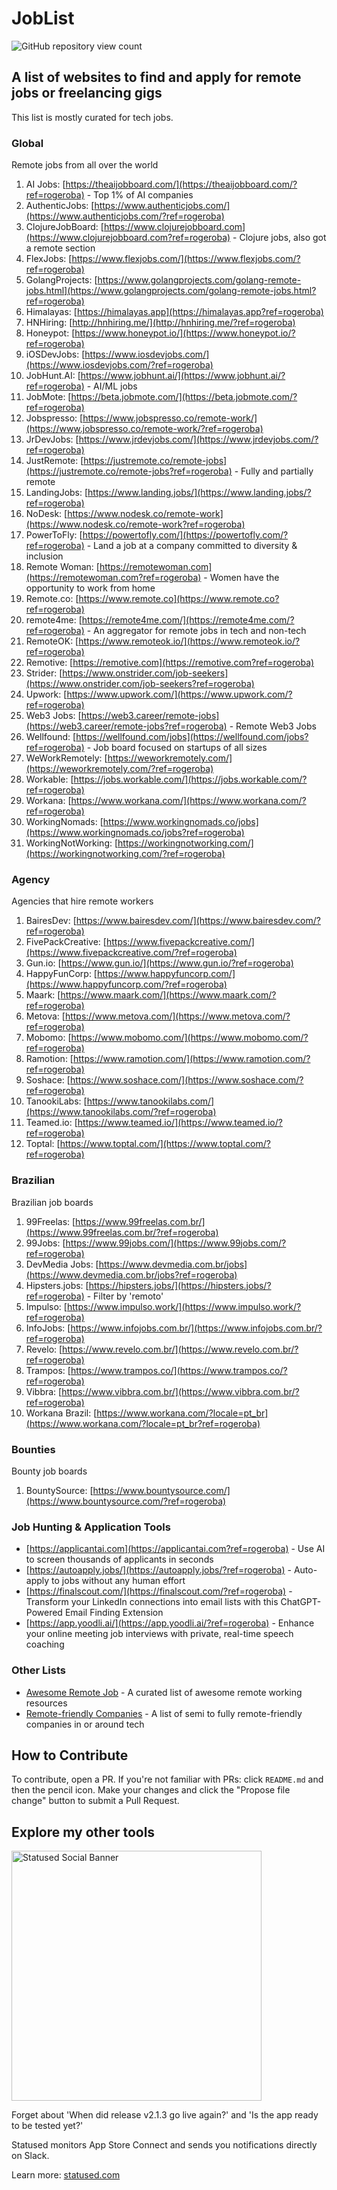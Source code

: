 # JobList

<img src="https://views.whatilearened.today/views/github/rogerluan/joblist.svg" alt="GitHub repository view count"></br>

## A list of websites to find and apply for remote jobs or freelancing gigs

This list is mostly curated for tech jobs.

### Global

Remote jobs from all over the world

1. AI Jobs: [https://theaijobboard.com/](https://theaijobboard.com/?ref=rogeroba) - Top 1% of AI companies
1. AuthenticJobs: [https://www.authenticjobs.com/](https://www.authenticjobs.com/?ref=rogeroba)
1. ClojureJobBoard: [https://www.clojurejobboard.com](https://www.clojurejobboard.com?ref=rogeroba) - Clojure jobs, also got a remote section
1. FlexJobs: [https://www.flexjobs.com/](https://www.flexjobs.com/?ref=rogeroba)
1. GolangProjects: [https://www.golangprojects.com/golang-remote-jobs.html](https://www.golangprojects.com/golang-remote-jobs.html?ref=rogeroba)
1. Himalayas: [https://himalayas.app](https://himalayas.app?ref=rogeroba)
1. HNHiring: [http://hnhiring.me/](http://hnhiring.me/?ref=rogeroba)
1. Honeypot: [https://www.honeypot.io/](https://www.honeypot.io/?ref=rogeroba)
1. iOSDevJobs: [https://www.iosdevjobs.com/](https://www.iosdevjobs.com/?ref=rogeroba)
1. JobHunt.AI: [https://www.jobhunt.ai/](https://www.jobhunt.ai/?ref=rogeroba) - AI/ML jobs
1. JobMote: [https://beta.jobmote.com/](https://beta.jobmote.com/?ref=rogeroba)
1. Jobspresso: [https://www.jobspresso.co/remote-work/](https://www.jobspresso.co/remote-work/?ref=rogeroba)
1. JrDevJobs: [https://www.jrdevjobs.com/](https://www.jrdevjobs.com/?ref=rogeroba)
1. JustRemote: [https://justremote.co/remote-jobs](https://justremote.co/remote-jobs?ref=rogeroba) - Fully and partially remote
1. LandingJobs: [https://www.landing.jobs/](https://www.landing.jobs/?ref=rogeroba)
1. NoDesk: [https://www.nodesk.co/remote-work](https://www.nodesk.co/remote-work?ref=rogeroba)
1. PowerToFly: [https://powertofly.com/](https://powertofly.com/?ref=rogeroba) - Land a job at a company committed to diversity & inclusion
1. Remote Woman: [https://remotewoman.com](https://remotewoman.com?ref=rogeroba) - Women have the opportunity to work from home
1. Remote.co: [https://www.remote.co](https://www.remote.co?ref=rogeroba)
1. remote4me: [https://remote4me.com/](https://remote4me.com/?ref=rogeroba) - An aggregator for remote jobs in tech and non-tech
1. RemoteOK: [https://www.remoteok.io/](https://www.remoteok.io/?ref=rogeroba)
1. Remotive: [https://remotive.com](https://remotive.com?ref=rogeroba)
1. Strider: [https://www.onstrider.com/job-seekers](https://www.onstrider.com/job-seekers?ref=rogeroba)
1. Upwork: [https://www.upwork.com/](https://www.upwork.com/?ref=rogeroba)
1. Web3 Jobs: [https://web3.career/remote-jobs](https://web3.career/remote-jobs?ref=rogeroba) - Remote Web3 Jobs
1. Wellfound: [https://wellfound.com/jobs](https://wellfound.com/jobs?ref=rogeroba) - Job board focused on startups of all sizes
1. WeWorkRemotely: [https://weworkremotely.com/](https://weworkremotely.com/?ref=rogeroba)
1. Workable: [https://jobs.workable.com/](https://jobs.workable.com/?ref=rogeroba)
1. Workana: [https://www.workana.com/](https://www.workana.com/?ref=rogeroba)
1. WorkingNomads: [https://www.workingnomads.co/jobs](https://www.workingnomads.co/jobs?ref=rogeroba)
1. WorkingNotWorking: [https://workingnotworking.com/](https://workingnotworking.com/?ref=rogeroba)

### Agency

Agencies that hire remote workers

1. BairesDev: [https://www.bairesdev.com/](https://www.bairesdev.com/?ref=rogeroba)
1. FivePackCreative: [https://www.fivepackcreative.com/](https://www.fivepackcreative.com/?ref=rogeroba)
1. Gun.io: [https://www.gun.io/](https://www.gun.io/?ref=rogeroba)
1. HappyFunCorp: [https://www.happyfuncorp.com/](https://www.happyfuncorp.com/?ref=rogeroba)
1. Maark: [https://www.maark.com/](https://www.maark.com/?ref=rogeroba)
1. Metova: [https://www.metova.com/](https://www.metova.com/?ref=rogeroba)
1. Mobomo: [https://www.mobomo.com/](https://www.mobomo.com/?ref=rogeroba)
1. Ramotion: [https://www.ramotion.com/](https://www.ramotion.com/?ref=rogeroba)
1. Soshace: [https://www.soshace.com/](https://www.soshace.com/?ref=rogeroba)
1. TanookiLabs: [https://www.tanookilabs.com/](https://www.tanookilabs.com/?ref=rogeroba)
1. Teamed.io: [https://www.teamed.io/](https://www.teamed.io/?ref=rogeroba)
1. Toptal: [https://www.toptal.com/](https://www.toptal.com/?ref=rogeroba)

### Brazilian

Brazilian job boards

1. 99Freelas: [https://www.99freelas.com.br/](https://www.99freelas.com.br/?ref=rogeroba)
1. 99Jobs: [https://www.99jobs.com/](https://www.99jobs.com/?ref=rogeroba)
1. DevMedia Jobs: [https://www.devmedia.com.br/jobs](https://www.devmedia.com.br/jobs?ref=rogeroba)
1. Hipsters.jobs: [https://hipsters.jobs/](https://hipsters.jobs/?ref=rogeroba) - Filter by 'remoto'
1. Impulso: [https://www.impulso.work/](https://www.impulso.work/?ref=rogeroba)
1. InfoJobs: [https://www.infojobs.com.br/](https://www.infojobs.com.br/?ref=rogeroba)
1. Revelo: [https://www.revelo.com.br/](https://www.revelo.com.br/?ref=rogeroba)
1. Trampos: [https://www.trampos.co/](https://www.trampos.co/?ref=rogeroba)
1. Vibbra: [https://www.vibbra.com.br/](https://www.vibbra.com.br/?ref=rogeroba)
1. Workana Brazil: [https://www.workana.com/?locale=pt_br](https://www.workana.com/?locale=pt_br?ref=rogeroba)

### Bounties

Bounty job boards

1. BountySource: [https://www.bountysource.com/](https://www.bountysource.com/?ref=rogeroba)

### Job Hunting & Application Tools

- [https://applicantai.com](https://applicantai.com?ref=rogeroba) - Use AI to screen thousands of applicants in seconds
- [https://autoapply.jobs/](https://autoapply.jobs/?ref=rogeroba) - Auto-apply to jobs without any human effort
- [https://finalscout.com/](https://finalscout.com/?ref=rogeroba) - Transform your LinkedIn connections into email lists with this ChatGPT-Powered Email Finding Extension
- [https://app.yoodli.ai/](https://app.yoodli.ai/?ref=rogeroba) - Enhance your online meeting job interviews with private, real-time speech coaching

### Other Lists

- [Awesome Remote Job](https://www.github.com/lukasz-madon/awesome-remote-job?ref=rogeroba) - A curated list of awesome remote working resources
- [Remote-friendly Companies](https://www.github.com/jessicard/remote-jobs?ref=rogeroba) - A list of semi to fully remote-friendly companies in or around tech

## How to Contribute

To contribute, open a PR. If you're not familiar with PRs: click `README.md` and then the pencil icon. Make your changes and click the "Propose file change" button to submit a Pull Request.

## Explore my other tools

<img width="400" alt="Statused Social Banner" src="https://statused.com/assets/social-banner.png">

Forget about 'When did release v2.1.3 go live again?' and 'Is the app ready to be tested yet?'

Statused monitors App Store Connect and sends you notifications directly on Slack.

Learn more: [statused.com](https://statused.com?ref=joblist)
